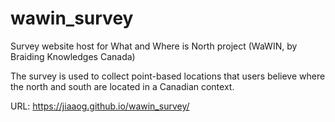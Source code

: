 # wawin_survey
Survey website host for What and Where is North project (WaWIN, by Braiding Knowledges Canada)

The survey is used to collect point-based locations that users believe where the north and south are located in a Canadian context.

URL:
https://jiaaog.github.io/wawin_survey/
